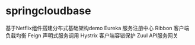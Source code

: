 # springcloudbase
基于Netﬂix组件搭建分布式基础架构demo
Eureka                    服务注册中心 
Ribbon                    客户端负载均衡 
Feign                     声明式服务调用 
Hystrix                   客户端容错保护 
Zuul                      API服务网关 
